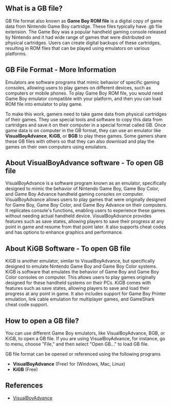 ## What is a GB file?

GB file format also known as **Game Boy ROM file** is a digital copy of game data from Nintendo Game Boy cartridge. These files typically have .gb file extension. The Game Boy was a popular handheld gaming console released by Nintendo and it had wide range of games that were distributed on physical cartridges. Users can create digital backups of these cartridges, resulting in ROM files that can be played using emulators on various platforms.

## GB File Format - More Information

Emulators are software programs that mimic behavior of specific gaming consoles, allowing users to play games on different devices, such as computers or mobile phones. To play Game Boy ROM file, you would need Game Boy emulator compatible with your platform, and then you can load ROM file into emulator to play game.

To make this work, gamers need to take game data from physical cartridges of their games. They use special tools and software to copy this data from cartridges and save it on their computer in a special format called GB. Once game data is on computer in the GB format, they can use an emulator like **VisualBoyAdvance**, **KiGB**, or **BGB** to play these games. Some gamers share these GB files with others so that they can also download and play the games on their own computers using emulators.

## About VisualBoyAdvance software - To open GB file

VisualBoyAdvance is a software program known as an emulator, specifically designed to mimic the behavior of Nintendo Game Boy, Game Boy Color, and Game Boy Advance handheld gaming consoles on computer. VisualBoyAdvance allows users to play games that were originally designed for Game Boy, Game Boy Color, and Game Boy Advance on their computers. It replicates console's functions, enabling users to experience these games without needing actual handheld device. VisualBoyAdvance provides features such as save states, allowing players to save their progress at any point in game and resume from that point later. It also supports cheat codes and has options to enhance graphics and performance.

## About KiGB Software - To open GB file

KiGB is another emulator, similar to VisualBoyAdvance, but specifically designed to emulate Nintendo Game Boy and Game Boy Color systems. KiGB is software that emulates the behavior of Game Boy and Game Boy Color consoles on computer. This allows users to play games originally designed for these handheld systems on their PCs. KiGB comes with features such as save states, allowing players to save and load their progress at any point in game. It also includes support for Game Boy Printer emulation, link cable emulation for multiplayer games, and GameShark cheat code support.

## How to open a GB file?

You can use different Game Boy emulators, like VisualBoyAdvance, BGB, or KiGB, to open a GB file. If you are using VisualBoyAdvance, for instance, go to menu, choose "File," and then select "Open GB..." to load GB file.

GB file format can be opened or referenced using the following programs

- **VisualBoyAdvance** (Free) for (Windows, Mac, Linux)
- **KiGB** (Free)

## References
* [VisualBoyAdvance](https://en.wikipedia.org/wiki/VisualBoyAdvance)

